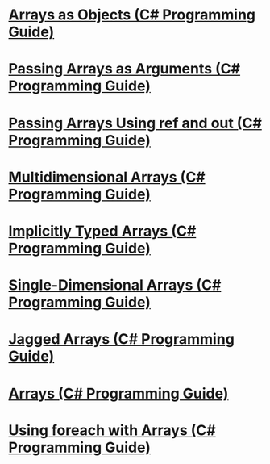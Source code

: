 # [Arrays as Objects (C# Programming Guide)](arrays-as-objects.md)
# [Passing Arrays as Arguments (C# Programming Guide)](passing-arrays-as-arguments.md)
# [Passing Arrays Using ref and out (C# Programming Guide)](passing-arrays-using-ref-and-out.md)
# [Multidimensional Arrays (C# Programming Guide)](multidimensional-arrays.md)
# [Implicitly Typed Arrays (C# Programming Guide)](implicitly-typed-arrays.md)
# [Single-Dimensional Arrays (C# Programming Guide)](single-dimensional-arrays.md)
# [Jagged Arrays (C# Programming Guide)](jagged-arrays.md)
# [Arrays (C# Programming Guide)](index.md)
# [Using foreach with Arrays (C# Programming Guide)](using-foreach-with-arrays.md)
